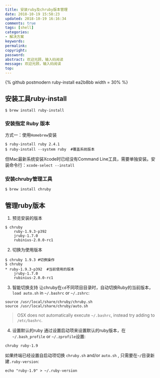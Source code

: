 ```yaml
---
title: 安装ruby及chruby版本管理
date: 2018-10-19 15:58:23
updated: 2018-10-19 16:16:34
comments: true
tags: [shell]
categories:
- 解决方案
keywords: 
permalink: 
copyright: 
password: 
abstract: 欢迎光顾，输入码阅读
message: 欢迎光顾，输入码阅读
top:   
---
```

<!--github库卡片-->
{% github postmodern ruby-install ea2b8bb width = 30% %}

## 安装工具ruby-install
```
$ brew install ruby-install
```
### 安装指定 Ruby 版本
方式一：使用`Homebrew`安装
```
$ ruby-install ruby 2.4.1
$ ruby-install --system ruby  #覆盖系统版本
```
但Mac最新系统安装Xcode时已经没有Command Line工具，需要单独安装。安装命令行：`xcode-select --install`

### 安装chruby管理工具
```
$ brew install chruby
```
## 管理ruby版本
1. 预览安装的版本
```
$ chruby
    ruby-1.9.3-p392
    jruby-1.7.0
    rubinius-2.0.0-rc1
```
2. 切换为使用版本
```
$ chruby 1.9.3 #切换操作
$ chruby
* ruby-1.9.3-p392  #当前使用的版本
    jruby-1.7.0
    rubinius-2.0.0-rc1
```
3. 智能切换支持
让chruby在`cd`不同项目目录时，自动切换Ruby的当前版本，`load auto.sh` in `~/.bashrc` or `~/.zshrc`:
```
source /usr/local/share/chruby/chruby.sh
source /usr/local/share/chruby/auto.sh
```
>OSX does not automatically execute `~/.bashrc`, instead try adding to `/etc/bashrc`.

4. 设置默认的ruby
通过设置启动项来设置默认的ruby版本，在 `~/.bash_profile` or `~/.zprofile`设置:
```
chruby ruby-1.9
```
如果终端已经设置自启动项切换 `chruby.sh` and/or `auto.sh` , 只需要在`~/`目录新建`.ruby-version`:
```
echo "ruby-1.9" > ~/.ruby-version
```

